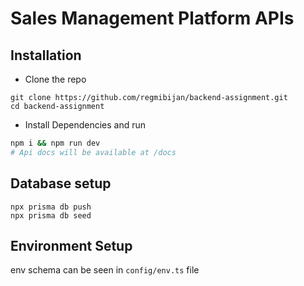 # Sales Management Platform APIs

## Installation

-   Clone the repo

```
git clone https://github.com/regmibijan/backend-assignment.git
cd backend-assignment
```

-   Install Dependencies and run

```bash
npm i && npm run dev
# Api docs will be available at /docs
```

## Database setup

```
npx prisma db push
npx prisma db seed
```

## Environment Setup

env schema can be seen in `config/env.ts` file
